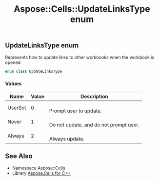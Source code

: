 ﻿---
title: Aspose::Cells::UpdateLinksType enum
linktitle: UpdateLinksType
second_title: Aspose.Cells for C++ API Reference
description: 'Aspose::Cells::UpdateLinksType enum. Represents how to update links to other workbooks when the workbook is opened in C++.'
type: docs
weight: 26100
url: /cpp/aspose.cells/updatelinkstype/
---
## UpdateLinksType enum


Represents how to update links to other workbooks when the workbook is opened.

```cpp
enum class UpdateLinksType
```

### Values

| Name | Value | Description |
| --- | --- | --- |
| UserSet | 0 | <br>Prompt user to update. |
| Never | 1 | <br>Do not update, and do not prompt user. |
| Always | 2 | <br>Always update. |

## See Also

* Namespace [Aspose::Cells](../)
* Library [Aspose.Cells for C++](../../)

